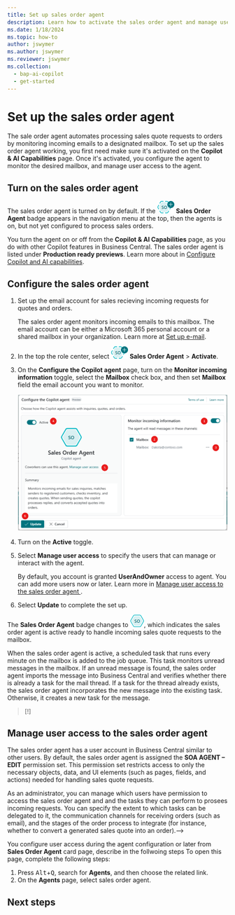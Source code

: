 ```yaml
---
title: Set up sales order agent
description: Learn how to activate the sales order agent and manage user access.
ms.date: 1/18/2024
ms.topic: how-to
author: jswymer
ms.author: jswymer
ms.reviewer: jswymer
ms.collection:
  - bap-ai-copilot
  - get-started
---
```


# Set up the sales order agent

The sale order agent automates processing sales quote requests to orders by monitoring incoming emails to a designated mailbox. To set up the sales order agent working, you first need make sure it's activated on the **Copilot & AI Capabilities** page. Once it's activated, you configure the agent to monitor the desired mailbox, and manage user access to the agent.

## Turn on the sales order agent

The sales order agent is turned on by default. If the ![Shows the sales order agent icon](media/soa-icon.png) **Sales Order Agent** badge appears in the navigation menu at the top, then the agents is on, but not yet configured to process sales orders.

You turn the agent on or off from the **Copilot & AI Capabilities** page, as you do with other Copilot features in Business Central. The sales order agent is listed under **Production ready previews**. Learn more about in [Configure Copilot and AI capabilities](enable-ai.md).

## Configure the sales order agent

1. Set up the email account for sales recieving incoming requests for quotes and orders. 

   The sales order agent monitors incoming emails to this mailbox. The email account can be either a Microsoft 365 personal account or a shared mailbox in your organization. Learn more at [Set up e-mail](admin-how-setup-email.md).

1. In the top the role center, select ![Shows the sales order agent icon](media/soa-icon.png) **Sales Order Agent** > **Activate**.  
1. On the **Configure the Copilot agent** page, turn on the **Monitor incoming information** toggle, select the **Mailbox** check box, and then set **Mailbox** field the email account you want to monitor.

   ![Shows the sales order agent configuration page](media/soa-configuration.png)

1. Turn on the **Active** toggle.
1. Select **Manage user access** to specify the users that can manage or interact with the agent.

   By default, you account is granted **UserAndOwner** access to agent. You can add more users now or later. Learn more in [Manage user access to the sales order agent ](#manage-user-access-to-the-sales-order-agent).
1. Select **Update** to complete the set up.

The **Sales Order Agent** badge changes to ![Shows the sales order agent icon after configured](media/soa-activated-icon.png), which indicates the sales order agent is active ready to handle incoming sales quote requests to the mailbox.

When the sales order agent is active, a scheduled task that runs every minute on the mailbox is added to the job queue. This task monitors unread messages in the mailbox. If an unread message is found, the sales order agent imports the message into Business Central and verifies whether there is already a task for the mail thread. If a task for the thread already exists, the sales order agent incorporates the new message into the existing task. Otherwise, it creates a new task for the message.

> [!]

## Manage user access to the sales order agent 

The sales order agent has a user account in Business Central similar to other users. By default, the sales order agent is assigned the **SOA AGENT – EDIT** permission set. This permission set restricts access to only the necessary objects, data, and UI elements (such as pages, fields, and actions) needed for handling sales quote requests.

As an administrator, you can manage which users have permission to access the sales order agent and and the tasks they can perform to prosees incoming requests. <!--> You can specify the extent to which tasks can be delegated to it, the communication channels for receiving orders (such as email), and the stages of the order process to integrate (for instance, whether to convert a generated sales quote into an order).-->

You configure user access during the agent configuration or later from **Sales Order Agent** card page, describe in the follwoing steps To open this page, complete the following steps: 

1. Press <kbd>Alt</kbd>+<kbd>Q</kbd>, search for **Agents**, and then choose the related link.
1. On the **Agents** page, select sales order agent. 

## Next steps

<!--Remove all the comments in this template before you sign-off or merge to the main branch.-->
